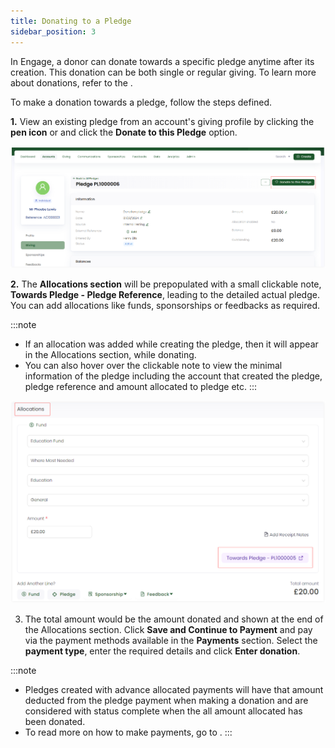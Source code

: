 ```yaml
---
title: Donating to a Pledge
sidebar_position: 3
---
```


In Engage, a donor can donate towards a specific pledge anytime after its creation. This donation can be both single or regular giving. To learn more about donations, refer to the <K2Link route="docs/engage/donations/" text="Donations Documentation" isInternal/>.

To make a donation towards a pledge, follow the steps defined.

**1.** View an existing pledge from an account's giving profile by clicking the **pen icon** or <K2Link route="docs/engage/donations/allocations/pledges/search-pledge/" text="search for an existing pledge" isInternal/> and click the **Donate to this Pledge** option. 

![Donate to a Pledge](./donate-to-pledge.png)

**2.** The **Allocations section** will be prepopulated with a small clickable note, **Towards Pledge - Pledge Reference**, leading to the detailed actual pledge. You can add allocations like funds, sponsorships or feedbacks as required.

:::note
- If an allocation was added while creating the pledge, then it will appear in the Allocations section, while donating.
- You can also hover over the clickable note to view the minimal information of the pledge including the account that created the pledge, pledge reference and amount allocated to pledge etc.
:::

![Allocations section](./allocations-section.png)               

3. The total amount would be the amount donated and shown at the end of the Allocations section. Click **Save and Continue to Payment** and pay via the payment methods available in the **Payments** section. Select the **payment type**, enter the required details and click **Enter donation**.

:::note
- Pledges created with advance allocated payments will have that amount deducted from the pledge payment when making a donation and are considered with status complete when the all amount allocated has been donated.
- To read more on how to make payments, go to <K2Link route="docs/engage/donations/payments/payment-types-and-methods/" text="Payment Types and Methods Documentation" isInternal/>.
:::
